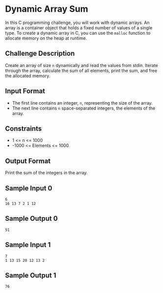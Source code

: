 # Dynamic Array Sum

In this C programming challenge, you will work with dynamic arrays. An array is a container object that holds a fixed number of values of a single type. To create a dynamic array in C, you can use the `malloc` function to allocate memory on the heap at runtime.

## Challenge Description

Create an array of size `n` dynamically and read the values from stdin. Iterate through the array, calculate the sum of all elements, print the sum, and free the allocated memory.

## Input Format

- The first line contains an integer, `n`, representing the size of the array.
- The next line contains `n` space-separated integers, the elements of the array.

## Constraints

- 1 <= n <= 1000
- -1000 <= Elements <= 1000

## Output Format

Print the sum of the integers in the array.

## Sample Input 0

```
6
16 13 7 2 1 12
```

## Sample Output 0

```
51
```

## Sample Input 1

```
7
1 13 15 20 12 13 2
```

## Sample Output 1

```
76
```
